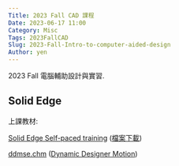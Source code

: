```yaml
---
Title: 2023 Fall CAD 課程
Date: 2023-06-17 11:00
Category: Misc
Tags: 2023FallCAD
Slug: 2023-Fall-Intro-to-computer-aided-design
Author: yen
---
```


2023 Fall 電腦輔助設計與實習.

<!-- PELICAN_END_SUMMARY -->

Solid Edge
----

上課教材: 

<a href="https://docs.plm.automation.siemens.com/tdoc/se/2020/se_help#uid:index_xid618399:xid464417">Solid Edge Self-paced training</a> (<a href="https://nfuedu-my.sharepoint.com/:f:/g/personal/yen_nfu_edu_tw/Er7--uVcEXVKhGxmRq8c44kB983TYYcwKYtiwk8gzV5CWQ?e=vvH5QC">檔案下載</a>)

<a href="https://nfuedu-my.sharepoint.com/:u:/g/personal/yen_nfu_edu_tw/EYDO4v3b0iVCnUQl5Ymh9rMBQGW2ABMlr7YyTnyl11XJUQ?e=YUkXcI">ddmse.chm</a> (<a href="https://www.design-simulation.com/DDM/SolidEdge/index.php">Dynamic Designer Motion</a>)




